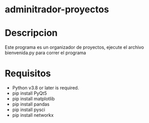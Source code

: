# adminitrador-proyectos

# Descripcion
Este programa es un organizador de proyectos, ejecute el archivo bienvenida.py para correr el programa

# Requisitos
- Python v3.8 or later is required.
- pip install PyQt5
- pip install matplotlib
- pip install pandas
- pip install pysci
- pip install networkx
